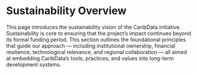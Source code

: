# Sustainability Overview

This page introduces the sustainability vision of the CaribData initiative. Sustainability is core to ensuring that the project’s impact continues beyond its formal funding period. This section outlines the foundational principles that guide our approach — including institutional ownership, financial resilience, technological relevance, and regional collaboration — all aimed at embedding CaribData’s tools, practices, and values into long-term development systems.
